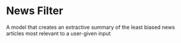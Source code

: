 # News Filter

A model that creates an extractive summary of the least biased news articles most relevant to a user-given input
